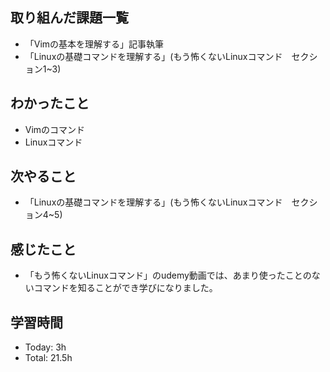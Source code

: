 ## 取り組んだ課題一覧
- 「Vimの基本を理解する」記事執筆
- 「Linuxの基礎コマンドを理解する」(もう怖くないLinuxコマンド　セクション1~3)

## わかったこと
 - Vimのコマンド
 - Linuxコマンド

## 次やること
- 「Linuxの基礎コマンドを理解する」(もう怖くないLinuxコマンド　セクション4~5)

## 感じたこと
- 「もう怖くないLinuxコマンド」のudemy動画では、あまり使ったことのないコマンドを知ることができ学びになりました。


## 学習時間
- Today: 3h
- Total: 21.5h